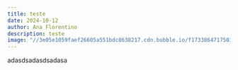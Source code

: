 ```yaml
---
title: teste
date: 2024-10-12
author: Ana Florentino
description: teste
image: "//3e05e1059faef26605a551bdc8638217.cdn.bubble.io/f1733864717501x600151463502277400/Luuk_de_Jong_2022.jpg"
---
```


adasdsadasdsadasa